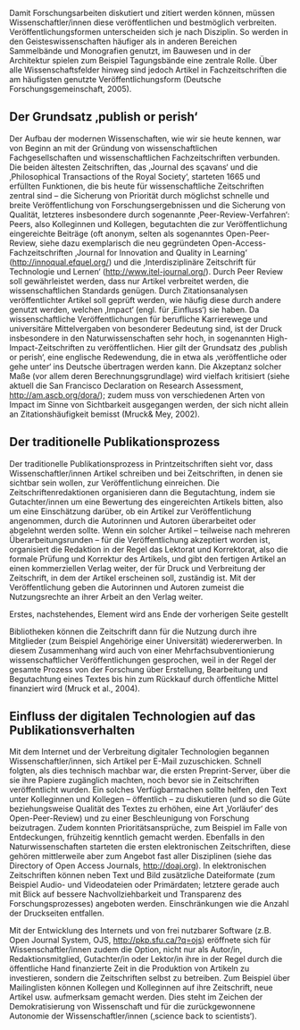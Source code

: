 <!-- filename: 02_Traditionelle_wissenschaftliche_Publikationen_und_der_Einfluss_der_Digitalisierung.md -->
<!-- title: Traditionelle wissenschaftliche Publikationen und der Einfluss der Digitalisierung -->

Damit Forschungsarbeiten diskutiert und zitiert werden können, müssen Wissenschaftler/innen diese veröffentlichen und bestmöglich verbreiten. Veröffentlichungsformen unterscheiden sich je nach Disziplin. So werden in den Geisteswissenschaften häufiger als in anderen Bereichen Sammelbände und Monografien genutzt, im Bauwesen und in der Architektur spielen zum Beispiel Tagungsbände eine zentrale Rolle. Über alle Wissenschaftsfelder hinweg sind jedoch Artikel in Fachzeitschriften die am häufigsten genutzte Veröffentlichungsform (Deutsche Forschungsgemeinschaft, 2005).  

## Der Grundsatz ‚publish or perish‘

Der Aufbau der modernen Wissenschaften, wie wir sie heute kennen, war von Beginn an mit der Gründung von wissenschaftlichen Fachgesellschaften und wissenschaftlichen Fachzeitschriften verbunden. Die beiden ältesten Zeitschriften, das ‚Journal des sçavans‘ und die ‚Philosophical Transactions of the Royal Society‘, starteten 1665 und erfüllten Funktionen, die bis heute für wissenschaftliche Zeitschriften zentral sind – die Sicherung von Priorität durch möglichst schnelle und breite Veröffentlichung von Forschungsergebnissen und die Sicherung von Qualität, letzteres insbesondere durch sogenannte ‚Peer-Review-Verfahren‘: Peers, also Kolleginnen und Kollegen, begutachten die zur Veröffentlichung eingereichte Beiträge (oft anonym, selten als sogenanntes Open-Peer-Review, siehe dazu exemplarisch die neu gegründeten Open-Access-Fachzeitschriften ‚Journal for Innovation and Quality in Learning‘ (http://innoqual.efquel.org/) und die ‚Interdisziplinäre Zeitschrift für Technologie und Lernen‘ (http://www.itel-journal.org/). Durch Peer Review soll gewährleistet werden, dass nur Artikel verbreitet werden, die wissenschaftlichen Standards genügen. Durch Zitationsanalysen veröffentlichter Artikel soll geprüft werden, wie häufig diese durch andere genutzt werden, welchen ‚Impact‘ (engl. für ‚Einfluss‘) sie haben. Da wissenschaftliche Veröffentlichungen für berufliche Karrierewege und universitäre Mittelvergaben von besonderer Bedeutung sind, ist der Druck insbesondere in den Naturwissenschaften sehr hoch, in sogenannten High-Impact-Zeitschriften zu veröffentlichen. Hier gilt der Grundsatz des ‚publish or perish‘, eine englische Redewendung, die in etwa als ‚veröffentliche oder gehe unter‘ ins Deutsche übertragen werden kann. Die Akzeptanz solcher Maße (vor allem deren Berechnungsgrundlage) wird vielfach kritisiert (siehe aktuell die San Francisco Declaration on Research Assessment, http://am.ascb.org/dora/); zudem muss von verschiedenen Arten von Impact im Sinne von Sichtbarkeit ausgegangen werden, der sich nicht allein an Zitationshäufigkeit bemisst (Mruck& Mey, 2002).

## Der traditionelle Publikationsprozess

Der traditionelle Publikationsprozess in Printzeitschriften sieht vor, dass Wissenschaftler/innen Artikel schreiben und bei Zeitschriften, in denen sie sichtbar sein wollen, zur Veröffentlichung einreichen. Die Zeitschriftenredaktionen organisieren dann die Begutachtung, indem sie Gutachter/innen um eine Bewertung des eingereichten Artikels bitten, also um eine Einschätzung darüber, ob ein Artikel zur Veröffentlichung angenommen, durch die Autorinnen und Autoren überarbeitet oder abgelehnt werden sollte. Wenn ein solcher Artikel – teilweise nach mehreren Überarbeitungsrunden – für die Veröffentlichung akzeptiert worden ist, organisiert die Redaktion in der Regel das Lektorat und Korrektorat, also die formale Prüfung und Korrektur des Artikels, und gibt den fertigen Artikel an einen kommerziellen Verlag weiter, der für Druck und Verbreitung der Zeitschrift, in dem der Artikel erscheinen soll, zuständig ist. Mit der Veröffentlichung geben die Autorinnen und Autoren zumeist die Nutzungsrechte an ihrer Arbeit an den Verlag weiter.

Erstes, nachstehendes, Element wird ans Ende der vorherigen Seite gestellt

Bibliotheken können die Zeitschrift dann für die Nutzung durch ihre Mitglieder (zum Beispiel Angehörige einer Universität) wiedererwerben. In diesem Zusammenhang wird auch von einer Mehrfachsubventionierung wissenschaftlicher Veröffentlichungen gesprochen, weil in der Regel der gesamte Prozess von der Forschung über Erstellung, Bearbeitung und Begutachtung eines Textes bis hin zum Rückkauf durch öffentliche Mittel finanziert wird (Mruck et al., 2004).

## Einfluss der digitalen Technologien auf das Publikationsverhalten

Mit dem Internet und der Verbreitung digitaler Technologien begannen Wissenschaftler/innen, sich Artikel per E-Mail zuzuschicken. Schnell folgten, als dies technisch machbar war, die ersten Preprint-Server, über die sie ihre Papiere zugänglich machten, noch bevor sie in Zeitschriften veröffentlicht wurden. Ein solches Verfügbarmachen sollte helfen, den Text unter Kolleginnen und Kollegen – öffentlich – zu diskutieren (und so die Güte beziehungsweise Qualität des Textes zu erhöhen, eine Art ‚Vorläufer‘ des Open-Peer-Review) und zu einer Beschleunigung von Forschung beizutragen. Zudem konnten Prioritätsansprüche, zum Beispiel im Falle von Entdeckungen, frühzeitig kenntlich gemacht werden. Ebenfalls in den Naturwissenschaften starteten die ersten elektronischen Zeitschriften, diese gehören mittlerweile aber zum Angebot fast aller Disziplinen (siehe das Directory of Open Access Journals, http://doaj.org). In elektronischen Zeitschriften können neben Text und Bild zusätzliche Dateiformate (zum Beispiel Audio- und Videodateien oder Primärdaten; letztere gerade auch mit Blick auf bessere Nachvollziehbarkeit und Transparenz des Forschungsprozesses) angeboten werden. Einschränkungen wie die Anzahl der Druckseiten entfallen.

Mit der Entwicklung des Internets und von frei nutzbarer Software (z.B. Open Journal System, OJS, http://pkp.sfu.ca/?q=ojs) eröffnete sich für Wissenschaftler/innen zudem die Option, nicht nur als Autor/in, Redaktionsmitglied, Gutachter/in oder Lektor/in ihre in der Regel durch die öffentliche Hand finanzierte Zeit in die Produktion von Artikeln zu investieren, sondern die Zeitschriften selbst zu betreiben. Zum Beispiel über Mailinglisten können Kollegen und Kolleginnen auf ihre Zeitschrift, neue Artikel usw. aufmerksam gemacht werden. Dies steht im Zeichen der Demokratisierung von Wissenschaft und für die zurückgewonnene Autonomie der Wissenschaftler/innen (‚science back to scientists‘).

